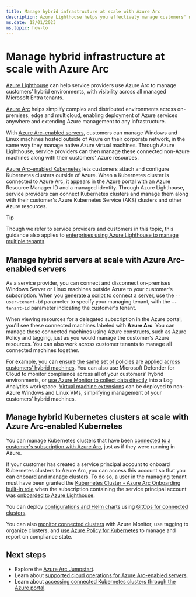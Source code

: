 ```yaml
---
title: Manage hybrid infrastructure at scale with Azure Arc
description: Azure Lighthouse helps you effectively manage customers' machines and Kubernetes clusters outside of Azure.
ms.date: 12/01/2023
ms.topic: how-to
---
```


# Manage hybrid infrastructure at scale with Azure Arc

[Azure Lighthouse](../overview.md) can help service providers use Azure Arc to manage customers' hybrid environments, with visibility across all managed Microsoft Entra tenants.

[Azure Arc](../../azure-arc/overview.md) helps simplify complex and distributed environments across on-premises, edge and multicloud, enabling deployment of Azure services anywhere and extending Azure management to any infrastructure.

With [Azure Arc–enabled servers](../../azure-arc/servers/overview.md), customers can manage Windows and Linux machines hosted outside of Azure on their corporate network, in the same way they manage native Azure virtual machines. Through Azure Lighthouse, service providers can then manage these connected non-Azure machines along with their customers' Azure resources.

[Azure Arc–enabled Kubernetes](../../azure-arc/kubernetes/overview.md) lets customers attach and configure Kubernetes clusters outside of Azure. When a Kubernetes cluster is connected to Azure Arc, it appears in the Azure portal with an Azure Resource Manager ID and a managed identity. Through Azure Lighthouse, service providers can connect Kubernetes clusters and manage them along with their customer's Azure Kubernetes Service (AKS) clusters and other Azure resources.

> [!TIP]
> Though we refer to service providers and customers in this topic, this guidance also applies to [enterprises using Azure Lighthouse to manage multiple tenants](../concepts/enterprise.md).

## Manage hybrid servers at scale with Azure Arc–enabled servers

As a service provider, you can connect and disconnect on-premises Windows Server or Linux machines outside Azure to your customer's subscription. When you [generate a script to connect a server](/azure/azure-arc/servers/learn/quick-enable-hybrid-vm), use the `--user-tenant-id` parameter to specify your managing tenant, with the `--tenant-id` parameter indicating the customer's tenant.  

When viewing resources for a delegated subscription in the Azure portal, you'll see these connected machines labeled with **Azure Arc**. You can manage these connected machines using Azure constructs, such as Azure Policy and tagging, just as you would manage the customer's Azure resources. You can also work across customer tenants to manage all connected machines together.

For example, you can [ensure the same set of policies are applied across customers' hybrid machines](../../azure-arc/servers/learn/tutorial-assign-policy-portal.md). You can also use Microsoft Defender for Cloud to monitor compliance across all of your customers' hybrid environments, or [use Azure Monitor to collect data directly](../../azure-arc/servers/learn/tutorial-enable-vm-insights.md) into a Log Analytics workspace. [Virtual machine extensions](../../azure-arc/servers/manage-vm-extensions.md) can be deployed to non-Azure Windows and Linux VMs, simplifying management of your customers' hybrid machines.

## Manage hybrid Kubernetes clusters at scale with Azure Arc-enabled Kubernetes

You can manage Kubernetes clusters that have been [connected to a customer's subscription with Azure Arc](../../azure-arc/kubernetes/quickstart-connect-cluster.md), just as if they were running in Azure.

If your customer has created a service principal account to onboard Kubernetes clusters to Azure Arc, you can access this account so that you can [onboard and manage clusters](../../azure-arc/kubernetes/quickstart-connect-cluster.md). To do so, a user in the managing tenant must have been granted the [Kubernetes Cluster - Azure Arc Onboarding built-in role](/azure/role-based-access-control/built-in-roles#kubernetes-cluster---azure-arc-onboarding) when the subscription containing the service principal account was [onboarded to Azure Lighthouse](onboard-customer.md).

You can deploy [configurations and Helm charts](../../azure-arc/kubernetes/tutorial-use-gitops-flux2.md) using [GitOps for connected clusters](../../azure-arc/kubernetes/conceptual-gitops-flux2.md).

You can also [monitor connected clusters](/azure/azure-monitor/containers/container-insights-enable-arc-enabled-clusters) with Azure Monitor, use tagging to organize clusters, and [use Azure Policy for Kubernetes](/azure/governance/policy/concepts/policy-for-kubernetes?toc=%2Fazure%2Fazure-arc%2Fkubernetes%2Ftoc.json&bc=%2Fazure%2Fazure-arc%2Fkubernetes%2Fbreadcrumb%2Ftoc.json) to manage and report on compliance state.

## Next steps

- Explore the [Azure Arc Jumpstart](https://azurearcjumpstart.com/).
- Learn about [supported cloud operations for Azure Arc-enabled servers](../../azure-arc/servers/overview.md#supported-cloud-operations).
- Learn about [accessing connected Kubernetes clusters through the Azure portal](../../azure-arc/kubernetes/kubernetes-resource-view.md).

